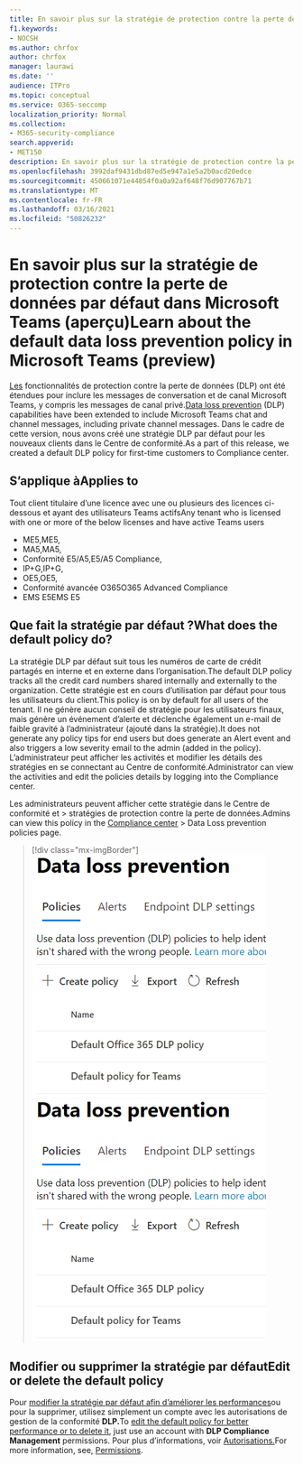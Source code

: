 ```yaml
---
title: En savoir plus sur la stratégie de protection contre la perte de données par défaut dans Microsoft Teams (aperçu)
f1.keywords:
- NOCSH
ms.author: chrfox
author: chrfox
manager: laurawi
ms.date: ''
audience: ITPro
ms.topic: conceptual
ms.service: O365-seccomp
localization_priority: Normal
ms.collection:
- M365-security-compliance
search.appverid:
- MET150
description: En savoir plus sur la stratégie de protection contre la perte de données par défaut dans Microsoft Teams
ms.openlocfilehash: 3992daf9431dbd87ed5e947a1e5a2b0acd20edce
ms.sourcegitcommit: 450661071e44854f0a0a92af648f76d907767b71
ms.translationtype: MT
ms.contentlocale: fr-FR
ms.lasthandoff: 03/16/2021
ms.locfileid: "50826232"
---
```

# <a name="learn-about-the-default-data-loss-prevention-policy-in-microsoft-teams-preview"></a><span data-ttu-id="22881-103">En savoir plus sur la stratégie de protection contre la perte de données par défaut dans Microsoft Teams (aperçu)</span><span class="sxs-lookup"><span data-stu-id="22881-103">Learn about the default data loss prevention policy in Microsoft Teams (preview)</span></span>

<span data-ttu-id="22881-104">[Les](data-loss-prevention-policies.md) fonctionnalités de protection contre la perte de données (DLP) ont été étendues pour inclure les messages de conversation et de canal Microsoft Teams, y compris les messages de canal privé.</span><span class="sxs-lookup"><span data-stu-id="22881-104">[Data loss prevention](data-loss-prevention-policies.md) (DLP) capabilities have been extended to include Microsoft Teams chat and channel messages, including private channel messages.</span></span> <span data-ttu-id="22881-105">Dans le cadre de cette version, nous avons créé une stratégie DLP par défaut pour les nouveaux clients dans le Centre de conformité.</span><span class="sxs-lookup"><span data-stu-id="22881-105">As a part of this release, we created a default DLP policy for first-time customers to Compliance center.</span></span>

## <a name="applies-to"></a><span data-ttu-id="22881-106">S’applique à</span><span class="sxs-lookup"><span data-stu-id="22881-106">Applies to</span></span>

<span data-ttu-id="22881-107">Tout client titulaire d’une licence avec une ou plusieurs des licences ci-dessous et ayant des utilisateurs Teams actifs</span><span class="sxs-lookup"><span data-stu-id="22881-107">Any tenant who is licensed with one or more of the below licenses and have active Teams users</span></span>
 
- <span data-ttu-id="22881-108">ME5,</span><span class="sxs-lookup"><span data-stu-id="22881-108">ME5,</span></span> 
- <span data-ttu-id="22881-109">MA5,</span><span class="sxs-lookup"><span data-stu-id="22881-109">MA5,</span></span> 
- <span data-ttu-id="22881-110">Conformité E5/A5,</span><span class="sxs-lookup"><span data-stu-id="22881-110">E5/A5 Compliance,</span></span> 
- <span data-ttu-id="22881-111">IP+G,</span><span class="sxs-lookup"><span data-stu-id="22881-111">IP+G,</span></span> 
- <span data-ttu-id="22881-112">OE5,</span><span class="sxs-lookup"><span data-stu-id="22881-112">OE5,</span></span> 
- <span data-ttu-id="22881-113">Conformité avancée O365</span><span class="sxs-lookup"><span data-stu-id="22881-113">O365 Advanced Compliance</span></span> 
- <span data-ttu-id="22881-114">EMS E5</span><span class="sxs-lookup"><span data-stu-id="22881-114">EMS E5</span></span>


## <a name="what-does-the-default-policy-do"></a><span data-ttu-id="22881-115">Que fait la stratégie par défaut ?</span><span class="sxs-lookup"><span data-stu-id="22881-115">What does the default policy do?</span></span>

<span data-ttu-id="22881-116">La stratégie DLP par défaut suit tous les numéros de carte de crédit partagés en interne et en externe dans l’organisation.</span><span class="sxs-lookup"><span data-stu-id="22881-116">The default DLP policy tracks all the credit card numbers shared internally and externally to the organization.</span></span> <span data-ttu-id="22881-117">Cette stratégie est en cours d’utilisation par défaut pour tous les utilisateurs du client.</span><span class="sxs-lookup"><span data-stu-id="22881-117">This policy is on by default for all users of the tenant.</span></span> <span data-ttu-id="22881-118">Il ne génère aucun conseil de stratégie pour les utilisateurs finaux, mais génère un événement d’alerte et déclenche également un e-mail de faible gravité à l’administrateur (ajouté dans la stratégie).</span><span class="sxs-lookup"><span data-stu-id="22881-118">It does not generate any policy tips for end users but does generate an Alert event and also triggers a low severity email to the admin (added in the policy).</span></span> <span data-ttu-id="22881-119">L’administrateur peut afficher les activités et modifier les détails des stratégies en se connectant au Centre de conformité.</span><span class="sxs-lookup"><span data-stu-id="22881-119">Administrator can view the activities and edit the policies details by logging into the Compliance center.</span></span>

<span data-ttu-id="22881-120">Les administrateurs peuvent afficher [](https://compliance.microsoft.com/compliancesettings) cette stratégie dans le Centre de conformité et > stratégies de protection contre la perte de données.</span><span class="sxs-lookup"><span data-stu-id="22881-120">Admins can view this policy in the [Compliance center](https://compliance.microsoft.com/compliancesettings) > Data Loss prevention policies page.</span></span>


> [!div class="mx-imgBorder"]
> <span data-ttu-id="22881-121">![Stratégie DLP Teams par défaut](../media/default-teams-dlp-policy.png)</span><span class="sxs-lookup"><span data-stu-id="22881-121">![default Teams DLP policy](../media/default-teams-dlp-policy.png)</span></span>

## <a name="edit-or-delete-the-default-policy"></a><span data-ttu-id="22881-122">Modifier ou supprimer la stratégie par défaut</span><span class="sxs-lookup"><span data-stu-id="22881-122">Edit or delete the default policy</span></span>

<span data-ttu-id="22881-123">Pour [modifier la stratégie par défaut afin d’améliorer les performances](create-test-tune-dlp-policy.md#tune-a-dlp-policy)ou pour la supprimer, utilisez simplement un compte avec les autorisations de gestion de la conformité **DLP.**</span><span class="sxs-lookup"><span data-stu-id="22881-123">To [edit the default policy for better performance or to delete it](create-test-tune-dlp-policy.md#tune-a-dlp-policy), just use an account with **DLP Compliance Management** permissions.</span></span> <span data-ttu-id="22881-124">Pour plus d’informations, voir [Autorisations.](create-test-tune-dlp-policy.md#permissions)</span><span class="sxs-lookup"><span data-stu-id="22881-124">For more information, see, [Permissions](create-test-tune-dlp-policy.md#permissions).</span></span>

